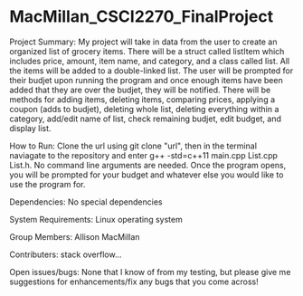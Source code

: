 # MacMillan_CSCI2270_FinalProject

Project Summary:
My project will take in data from the user to create an organized list of grocery items. There will be a struct called listItem which includes price, amount, item name, and category, and a class called list. All the items will be added to a double-linked list. The user will be prompted for their budjet upon running the program and once enough items have been added that they are over the budjet, they will be notified. There will be methods for adding items, deleting items, comparing prices, applying a coupon (adds to budjet), deleting whole list, deleting everything within a category, add/edit name of list, check remaining budjet, edit budget, and display list.

How to Run:
Clone the url using git clone "url", then in the terminal naviagate to the repository and enter g++ -std=c++11 main.cpp List.cpp List.h. No command line arguments are needed. Once the program opens, you will be prompted for your budget and whatever else you would like to use the program for. 

Dependencies:
No special dependencies

System Requirements:
Linux operating system

Group Members:
Allison MacMillan

Contributers:
stack overflow...

Open issues/bugs:
None that I know of from my testing, but please give me suggestions for enhancements/fix any bugs that you come across!
